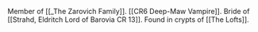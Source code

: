 Member of [[_The Zarovich Family]]. [[CR6 Deep-Maw Vampire]]. Bride of [[Strahd, Eldritch Lord of Barovia CR 13]]. Found in crypts of [[The Lofts]].